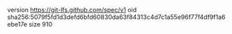 version https://git-lfs.github.com/spec/v1
oid sha256:5079f5fd1d3defd6bfd60830da63f84313c4d7c1a55e96f77f4df9f1a6ebe17e
size 910
